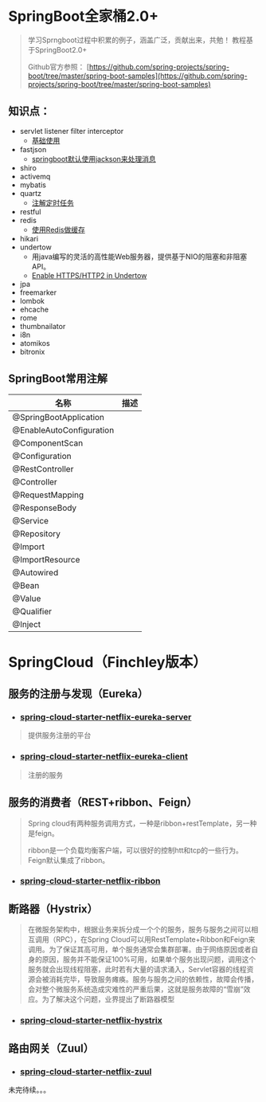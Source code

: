# SpringBoot全家桶2.0+
> 学习Sprngboot过程中积累的例子，涵盖广泛，贡献出来，共勉！
> 教程基于SpringBoot2.0+
>
> Github官方参照： [https://github.com/spring-projects/spring-boot/tree/master/spring-boot-samples](https://github.com/spring-projects/spring-boot/tree/master/spring-boot-samples)

## 知识点：

* servlet listener filter interceptor
  - [基础使用](https://github.com/HumanNature/spring-boot-sample-code/tree/master/springboot-sample)
* fastjson
  - [springboot默认使用jackson来处理消息](https://github.com/HumanNature/spring-boot-sample-code/tree/master/springboot-fastjson)
* shiro
* activemq
* mybatis
* quartz
  - [注解定时任务](https://github.com/HumanNature/spring-boot-sample-code/tree/master/springboot-quartz)
* restful
* redis
  - [使用Redis做缓存](https://github.com/HumanNature/spring-boot-sample-code/tree/master/springboot-redis)
* hikari
* undertow
  - 用java编写的灵活的高性能Web服务器，提供基于NIO的阻塞和非阻塞API。
  - [Enable HTTPS/HTTP2 in Undertow](https://github.com/HumanNature/spring-boot-sample-code/tree/master/springboot-undertow)
* jpa
* freemarker
* lombok
* ehcache
* rome
* thumbnailator
* i8n
* atomikos
* bitronix


## SpringBoot常用注解

| 名称                     | 描述 |
| ------------------------ | ---- |
| @SpringBootApplication   |      |
| @EnableAutoConfiguration |      |
| @ComponentScan           |      |
| @Configuration           |      |
| @RestController          |      |
| @Controller              |      |
| @RequestMapping          |      |
| @ResponseBody            |      |
| @Service                 |      |
| @Repository              |      |
| @Import                  |      |
| @ImportResource          |      |
| @Autowired               |      |
| @Bean                    |      |
| @Value                   |      |
| @Qualifier               |      |
| @Inject                  |      |


# SpringCloud（Finchley版本）

## 服务的注册与发现（Eureka）
* ### [spring-cloud-starter-netflix-eureka-server](https://github.com/HumanNature/spring-boot-sample-code/tree/master/springcloud-eureka-server)
> 提供服务注册的平台
* ### [spring-cloud-starter-netflix-eureka-client](https://github.com/HumanNature/spring-boot-sample-code/tree/master/springcloud-eureka-client)
> 注册的服务

## 服务的消费者（REST+ribbon、Feign）
> Spring cloud有两种服务调用方式，一种是ribbon+restTemplate，另一种是feign。
>
> ribbon是一个负载均衡客户端，可以很好的控制htt和tcp的一些行为。Feign默认集成了ribbon。

* ### [spring-cloud-starter-netflix-ribbon](https://github.com/HumanNature/spring-boot-sample-code/tree/master/springcloud-ribbon)

## 断路器（Hystrix）
> 在微服务架构中，根据业务来拆分成一个个的服务，服务与服务之间可以相互调用（RPC），在Spring Cloud可以用RestTemplate+Ribbon和Feign来调用。为了保证其高可用，单个服务通常会集群部署。由于网络原因或者自身的原因，服务并不能保证100%可用，如果单个服务出现问题，调用这个服务就会出现线程阻塞，此时若有大量的请求涌入，Servlet容器的线程资源会被消耗完毕，导致服务瘫痪。服务与服务之间的依赖性，故障会传播，会对整个微服务系统造成灾难性的严重后果，这就是服务故障的“雪崩”效应。为了解决这个问题，业界提出了断路器模型

* ### [spring-cloud-starter-netflix-hystrix](https://github.com/HumanNature/spring-boot-sample-code/tree/master/springcloud-hystrix)

## 路由网关（Zuul）

* ### [spring-cloud-starter-netflix-zuul](https://github.com/HumanNature/spring-boot-sample-code/tree/master/springcloud-zuul)
未完待续。。。
